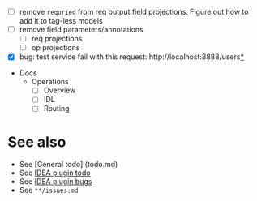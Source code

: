 - [ ] remove `requried` from req output field projections. Figure out how to add it to tag-less models
- [ ] remove field parameters/annotations
  - [ ] req projections
  - [ ] op projections
- [x] bug: test service fail with this request: http://localhost:8888/users[*](:record(*))

- Docs
  - Operations
    - [ ] Overview
    - [ ] IDL
    - [ ] Routing

# See also
- See [General todo] (todo.md)
- See [IDEA plugin todo](idea-plugin/todo.md)
- See [IDEA plugin bugs](idea-plugin/bugs.md)
- See `**/issues.md`
